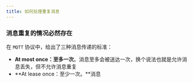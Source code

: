 ```yaml
---
title: 如何处理重复消息
---
```


### 消息重复的情况必然存在

在 `MQTT` 协议中，给出了三种消息传递的标准：

- **At most once：至多一次**。消息至多会被送达一次，换个说法也就是允许消息丢失，但不允许消息重复
- **At lease once：至少一次。**消息
